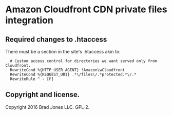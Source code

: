# Amazon Cloudfront CDN private files integration

## Required changes to .htaccess

There must be a section in the site's .htaccess akin to:
```
  # Custom access control for directories we want served only from Cloudfront.
  RewriteCond %{HTTP_USER_AGENT} !Amazon\wCloudfront
  RewriteCond %{REQUEST_URI} .*\/files\/.*protected.*\/.*
  RewriteRule ^ - [F]
```

## Copyright and license.

Copyright 2016 Brad Jones LLC. GPL-2.
